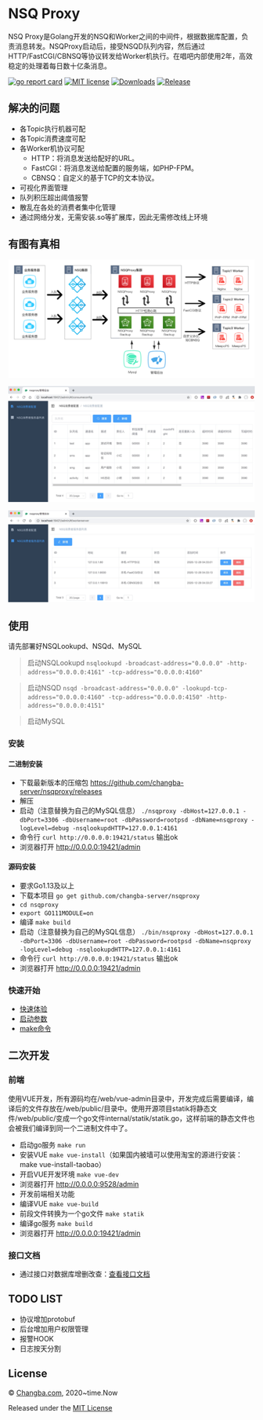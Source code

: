 # NSQ Proxy
NSQ Proxy是Golang开发的NSQ和Worker之间的中间件，根据数据库配置，负责消息转发。NSQProxy启动后，接受NSQD队列内容，然后通过HTTP/FastCGI/CBNSQ等协议转发给Worker机执行。在唱吧内部使用2年，高效稳定的处理着每日数十亿条消息。

[![go report card](https://goreportcard.com/badge/github.com/changba-server/nsqproxy "go report card")](https://goreportcard.com/report/github.com/changba-server/nsqproxy)
[![MIT license](https://img.shields.io/badge/license-MIT-brightgreen.svg)](https://github.com/changba-server/nsqproxy/blob/master/LICENSE)
[![Downloads](https://img.shields.io/github/downloads/changba-server/nsqproxy/total.svg)](https://github.com/changba-server/nsqproxy/releases)
[![Release](https://img.shields.io/github/release/changba-server/nsqproxy.svg?label=Release)](https://github.com/changba-server/nsqproxy/releases)

## 解决的问题

* 各Topic执行机器可配
* 各Topic消费速度可配
* 各Worker机协议可配
    * HTTP：将消息发送给配好的URL。
    * FastCGI：将消息发送给配置的服务端，如PHP-FPM。
    * CBNSQ：自定义的基于TCP的文本协议。
* 可视化界面管理
* 队列积压超出阈值报警
* 散乱在各处的消费者集中化管理
* 通过网络分发，无需安装.so等扩展库，因此无需修改线上环境


## 有图有真相

![流程图](assets/images/nsqproxy_flow_chart.png)

![消费者管理](assets/images/admin_consume_config.png)

![worker机管理](assets/images/admin_work_server.png)

## 使用
请先部署好NSQLookupd、NSQd、MySQL

> 启动NSQLookupd `nsqlookupd -broadcast-address="0.0.0.0" -http-address="0.0.0.0:4161" -tcp-address="0.0.0.0:4160"`

> 启动NSQD `nsqd -broadcast-address="0.0.0.0" -lookupd-tcp-address="0.0.0.0:4160" -tcp-address="0.0.0.0:4150" -http-address="0.0.0.0:4151"`

> 启动MySQL

### 安装

#### 二进制安装

* 下载最新版本的压缩包 https://github.com/changba-server/nsqproxy/releases
* 解压
* 启动（注意替换为自己的MySQL信息） `./nsqproxy -dbHost=127.0.0.1 -dbPort=3306 -dbUsername=root -dbPassword=rootpsd -dbName=nsqproxy -logLevel=debug -nsqlookupdHTTP=127.0.0.1:4161`
* 命令行 `curl http://0.0.0.0:19421/status` 输出ok
* 浏览器打开 http://0.0.0.0:19421/admin

#### 源码安装

* 要求Go1.13及以上
* 下载本项目 `go get github.com/changba-server/nsqproxy`
* `cd nsqproxy`
* `export GO111MODULE=on`
* 编译 `make build`
* 启动（注意替换为自己的MySQL信息） `./bin/nsqproxy -dbHost=127.0.0.1 -dbPort=3306 -dbUsername=root -dbPassword=rootpsd -dbName=nsqproxy -logLevel=debug -nsqlookupdHTTP=127.0.0.1:4161`
* 命令行 `curl http://0.0.0.0:19421/status` 输出ok
* 浏览器打开 http://0.0.0.0:19421/admin

### 快速开始

* [快速体验](document/doc/quick_start.md)
* [启动参数](document/doc/flag.md)
* [make命令](document/doc/make.md)


## 二次开发

### 前端
使用VUE开发，所有源码均在/web/vue-admin目录中，开发完成后需要编译，编译后的文件存放在/web/public/目录中。使用开源项目statik将静态文件/web/public/变成一个go文件internal/statik/statik.go，这样前端的静态文件也会被我们编译到同一个二进制文件中了。

* 启动go服务 `make run`
* 安装VUE `make vue-install`（如果国内被墙可以使用淘宝的源进行安装：make vue-install-taobao）
* 开启VUE开发环境 `make vue-dev`
* 浏览器打开 http://0.0.0.0:9528/admin
* 开发前端相关功能
* 编译VUE `make vue-build`
* 前段文件转换为一个go文件 `make statik`
* 编译go服务 `make build`
* 浏览器打开 http://0.0.0.0:19421/admin

### 接口文档
* 通过接口对数据库增删改查：[查看接口文档](document/api/README.md)

## TODO LIST

* 协议增加protobuf
* 后台增加用户权限管理
* 报警HOOK
* 日志按天分割

## License

© [Changba.com](https://changba.com), 2020~time.Now

Released under the [MIT License](https://github.com/changba-server/nsqproxy/blob/main/LICENSE)